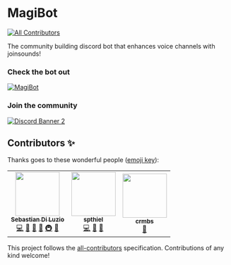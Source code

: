 # MagiBot 
<!-- ALL-CONTRIBUTORS-BADGE:START - Do not remove or modify this section -->
[![All Contributors](https://img.shields.io/badge/all_contributors-3-orange.svg?style=flat-square)](#contributors-)
<!-- ALL-CONTRIBUTORS-BADGE:END -->
The community building discord bot that enhances voice channels with joinsounds!

### Check the bot out
[![MagiBot](https://bots.ondiscord.xyz/bots/384820232583249921/embed?theme=dark&showGuilds=true)](https://bots.ondiscord.xyz/bots/384820232583249921)
### Join the community
[![Discord Banner 2](https://discordapp.com/api/guilds/380669498014957569/widget.png?style=banner2)](https://discord.gg/2Evcf4T)



## Contributors ✨

Thanks goes to these wonderful people ([emoji key](https://allcontributors.org/docs/en/emoji-key)):

<!-- ALL-CONTRIBUTORS-LIST:START - Do not remove or modify this section -->
<!-- prettier-ignore-start -->
<!-- markdownlint-disable -->
<table>
  <tr>
    <td align="center"><a href="http://diluz.io"><img src="https://avatars.githubusercontent.com/u/18548570?v=4?s=100" width="100px;" alt=""/><br /><sub><b>Sebastian Di Luzio</b></sub></a><br /><a href="https://github.com/T0TProduction/MagiBot/commits?author=T0TProduction" title="Code">💻</a> <a href="#ideas-T0TProduction" title="Ideas, Planning, & Feedback">🤔</a> <a href="https://github.com/T0TProduction/MagiBot/pulls?q=is%3Apr+reviewed-by%3AT0TProduction" title="Reviewed Pull Requests">👀</a> <a href="#business-T0TProduction" title="Business development">💼</a> <a href="#infra-T0TProduction" title="Infrastructure (Hosting, Build-Tools, etc)">🚇</a> <a href="#maintenance-T0TProduction" title="Maintenance">🚧</a></td>
    <td align="center"><a href="https://github.com/spthiel"><img src="https://avatars.githubusercontent.com/u/17518682?v=4?s=100" width="100px;" alt=""/><br /><sub><b>spthiel</b></sub></a><br /><a href="https://github.com/T0TProduction/MagiBot/commits?author=spthiel" title="Code">💻</a> <a href="#ideas-spthiel" title="Ideas, Planning, & Feedback">🤔</a> <a href="https://github.com/T0TProduction/MagiBot/pulls?q=is%3Apr+reviewed-by%3Aspthiel" title="Reviewed Pull Requests">👀</a></td>
    <td align="center"><a href="https://github.com/7crmbs2"><img src="https://avatars.githubusercontent.com/u/51399053?v=4?s=100" width="100px;" alt=""/><br /><sub><b>crmbs</b></sub></a><br /><a href="#userTesting-7crmbs2" title="User Testing">📓</a></td>
  </tr>
</table>

<!-- markdownlint-restore -->
<!-- prettier-ignore-end -->

<!-- ALL-CONTRIBUTORS-LIST:END -->

This project follows the [all-contributors](https://github.com/all-contributors/all-contributors) specification. Contributions of any kind welcome!